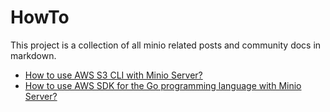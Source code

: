 # HowTo

This project is a collection of all minio related posts and community docs in markdown.

- [How to use AWS S3 CLI with Minio Server?](./aws-cli-with-minio-server.md)
- [How to use AWS SDK for the Go programming language with Minio Server?](./aws-sdk-go-with-minio-server.md)
